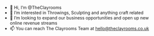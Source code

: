 - 👋 Hi, I’m @TheClayrooms
- 👀 I’m interested in Throwings, Sculpting and anything craft related
- 💞️ I’m looking to expand our business opportunities and open up new online revenue streams
- 📫 You can reach The Clayrooms Team at hello@theclayrooms.co.uk

<!---
TheClayrooms/TheClayrooms is a ✨ special ✨ repository because its `README.md` (this file) appears on your GitHub profile.
You can click the Preview link to take a look at your changes.
--->
